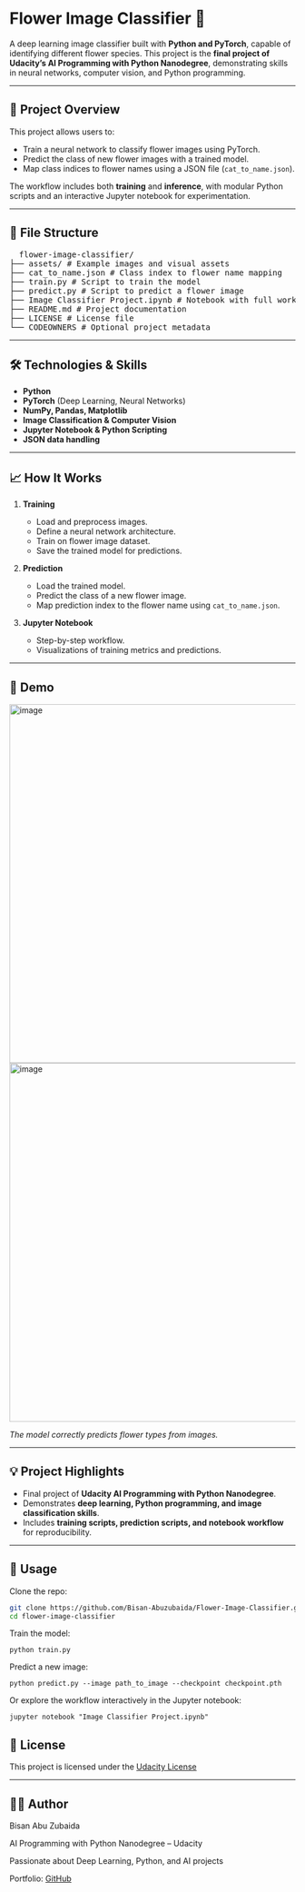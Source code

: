 # Flower Image Classifier 🌸

A deep learning image classifier built with **Python and PyTorch**, capable of identifying different flower species. This project is the **final project of Udacity’s AI Programming with Python Nanodegree**, demonstrating skills in neural networks, computer vision, and Python programming.  

---

## 🚀 Project Overview

This project allows users to:

- Train a neural network to classify flower images using PyTorch.
- Predict the class of new flower images with a trained model.
- Map class indices to flower names using a JSON file (`cat_to_name.json`).

The workflow includes both **training** and **inference**, with modular Python scripts and an interactive Jupyter notebook for experimentation.

---

## 📂 File Structure

<pre>
  flower-image-classifier/
├── assets/ # Example images and visual assets
├── cat_to_name.json # Class index to flower name mapping
├── train.py # Script to train the model
├── predict.py # Script to predict a flower image
├── Image Classifier Project.ipynb # Notebook with full workflow
├── README.md # Project documentation
├── LICENSE # License file
└── CODEOWNERS # Optional project metadata
</pre>

---

## 🛠️ Technologies & Skills

- **Python**  
- **PyTorch** (Deep Learning, Neural Networks)  
- **NumPy, Pandas, Matplotlib**  
- **Image Classification & Computer Vision**  
- **Jupyter Notebook & Python Scripting**  
- **JSON data handling**  

---

## 📈 How It Works

1. **Training**
   - Load and preprocess images.
   - Define a neural network architecture.
   - Train on flower image dataset.
   - Save the trained model for predictions.

2. **Prediction**
   - Load the trained model.
   - Predict the class of a new flower image.
   - Map prediction index to the flower name using `cat_to_name.json`.

3. **Jupyter Notebook**
   - Step-by-step workflow.
   - Visualizations of training metrics and predictions.

---

## 📸 Demo

<img width="593" height="632" alt="image" src="https://github.com/user-attachments/assets/65baaf59-2e16-4e58-805b-df33b8eecb5d" />

<img width="593" height="632" alt="image" src="https://github.com/user-attachments/assets/397dc720-22e1-4521-9ca7-611c57a59991" />

*The model correctly predicts flower types from images.*

---

## 💡 Project Highlights

- Final project of **Udacity AI Programming with Python Nanodegree**.  
- Demonstrates **deep learning, Python programming, and image classification skills**.  
- Includes **training scripts, prediction scripts, and notebook workflow** for reproducibility.  

---

## 📂 Usage

Clone the repo:

```bash
git clone https://github.com/Bisan-Abuzubaida/Flower-Image-Classifier.git
cd flower-image-classifier
```
Train the model:
```
python train.py
```

Predict a new image:
```
python predict.py --image path_to_image --checkpoint checkpoint.pth
```

Or explore the workflow interactively in the Jupyter notebook:
```
jupyter notebook "Image Classifier Project.ipynb"
```
## 📄 License

This project is licensed under the [Udacity License](https://github.com/Bisan-Abuzubaida/Flower-Image-Classifier/blob/main/LICENSE)

---

## 👩‍💻 Author

Bisan Abu Zubaida

AI Programming with Python Nanodegree – Udacity

Passionate about Deep Learning, Python, and AI projects

Portfolio: [GitHub](https://github.com/Bisan-Abuzubaida)

